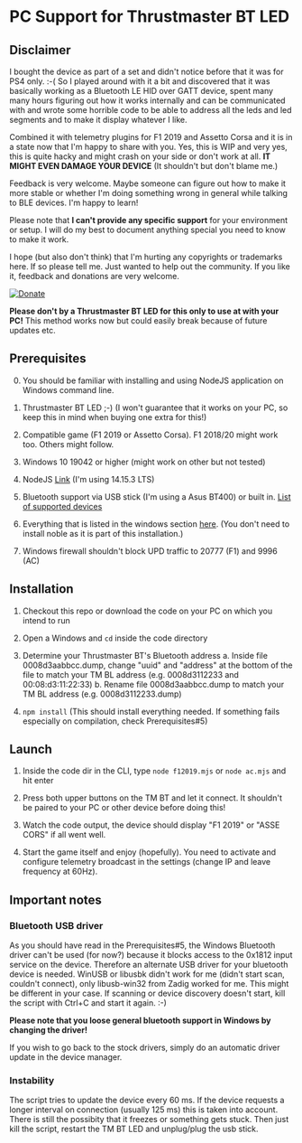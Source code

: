 
  

# PC Support for Thrustmaster BT LED

  

  

## Disclaimer

I bought the device as part of a set and didn't notice before that it was for PS4 only. :-( So I played around with it a bit and discovered that it was basically working as a Bluetooth LE HID over GATT device, spent many many hours figuring out how it works internally and can be communicated with and wrote some horrible code to be able to address all the leds and led segments and to make it display whatever I like.

Combined it with telemetry plugins for F1 2019 and Assetto Corsa and it is in a state now that I'm happy to share with you. Yes, this is WIP and very yes, this is quite hacky and might crash on your side or don't work at all. **IT MIGHT EVEN DAMAGE YOUR DEVICE** (It shouldn't but don't blame me.)

  

Feedback is very welcome. Maybe someone can figure out how to make it more stable or whether I'm doing something wrong in general while talking to BLE devices. I'm happy to learn!

  

Please note that **I can't provide any specific support** for your environment or setup. I will do my best to document anything special you need to know to make it work.

  

I hope (but also don't think) that I'm hurting any copyrights or trademarks here. If so please tell me. Just wanted to help out the community. If you like it, feedback and donations are very welcome.

  

[![Donate](https://img.shields.io/badge/Donate-PayPal-green.svg)](https://www.paypal.com/paypalme/mplutka/5)

  

**Please don't by a Thrustmaster BT LED for this only to use at with your PC!** This method works now but could easily break because of future updates etc.

  

## Prerequisites

0. You should be familiar with installing and using NodeJS application on Windows command line.

1. Thrustmaster BT LED ;-) (I won't guarantee that it works on your PC, so keep this in mind when buying one extra for this!)

2. Compatible game (F1 2019 or Assetto Corsa). F1 2018/20 might work too. Others might follow.

3. Windows 10 19042 or higher (might work on other but not tested)

4. NodeJS [Link](https://nodejs.org/de/download/) (I'm using 14.15.3 LTS)

5. Bluetooth support via USB stick (I'm using a Asus BT400) or built in. [List of supported devices](https://github.com/abandonware/node-bluetooth-hci-socket#windows)

6. Everything that is listed in the windows section [here](https://github.com/mplutka/noble#windows). (You don't need to install noble as it is part of this installation.)

7. Windows firewall shouldn't block UPD traffic to 20777 (F1) and 9996 (AC)

  

## Installation

  

1. Checkout this repo or download the code on your PC on which you intend to run

2. Open a Windows and `cd` inside the code directory

3. Determine your Thrustmaster BT's Bluetooth address
	a. Inside file 0008d3aabbcc.dump, change "uuid" and "address" at the bottom of the file to match your TM BL address (e.g. 0008d3112233 and 00:08:d3:11:22:33)
	b. Rename file 0008d3aabbcc.dump to match your TM BL address (e.g. 0008d3112233.dump)

4.  `npm install` (This should install everything needed. If something fails especially on compilation, check Prerequisites#5)

  

## Launch

1. Inside the code dir in the CLI, type `node f12019.mjs` or `node ac.mjs` and hit enter

2. Press both upper buttons on the TM BT and let it connect. It shouldn't be paired to your PC or other device before doing this!

3. Watch the code output, the device should display "F1 2019" or "ASSE CORS" if all went well.

4. Start the game itself and enjoy (hopefully). You need to activate and configure telemetry broadcast in the settings (change IP and leave frequency at 60Hz).

  

## Important notes

  

### Bluetooth USB driver

As you should have read in the Prerequisites#5, the Windows Bluetooth driver can't be used (for now?) because it blocks access to the 0x1812 input service on the device. Therefore an alternate USB driver for your bluetooth device is needed. WinUSB or libusbk didn't work for me (didn't start scan, couldn't connect), only libusb-win32 from Zadig worked for me. This might be different in your case. If scanning or device discovery doesn't start, kill the script with Ctrl+C and start it again. :-)

**Please note that you loose general bluetooth support in Windows by changing the driver!**

If you wish to go back to the stock drivers, simply do an automatic driver update in the device manager.

### Instability

The script tries to update the device every 60 ms. If the device requests a longer interval on connection (usually 125 ms) this is taken into account. There is still the possibity that it freezes or something gets stuck. Then just kill the script, restart the TM BT LED and unplug/plug the usb stick.